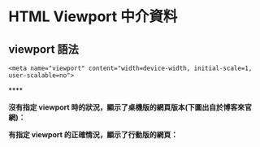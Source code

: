 # HTML Viewport 中介資料

## **viewport 語法**

```markup
<meta name="viewport" content="width=device-width, initial-scale=1, user-scalable=no">
```

\*\*\*\*

**沒有指定 viewport 時的狀況，顯示了桌機版的網頁版本\(下圖出自於博客來官網\)：**

**有指定 viewport 的正確情況，顯示了行動版的網頁：**

